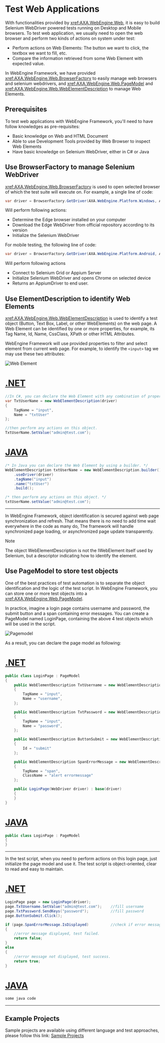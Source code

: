 # Test Web Applications
With functionalities provided by <xref:AXA.WebEngine.Web>, it is easy to build Selenium WebDriver powered tests running on Desktop and Mobile browsers.
To test web application, we usually need to open the web browser and perform two kinds of actions on system under test:
* Perform actions on Web Elements: The button we want to click, the textbox we want to fill, etc.
* Compare the information retrieved from some Web Element with expected value.

In WebEngine Framework, we have provided <xref:AXA.WebEngine.Web.BrowserFactory> to easily manage web browsers and selenium webdrivers, and <xref:AXA.WebEngine.Web.PageModel> and <xref:AXA.WebEngine.Web.WebElementDescription> to manage Web Elements.

## Prerequisites
To test web applications with WebEngine Framework, you'll need to have follow knowledges as pre-requisites:
* Basic knowledge on Web and HTML Document
* Able to use Development Tools provided by Web Browser to inspect Web Elements
* Have basic knowledge on Selenium WebDriver, either in C# or Java


## Use BrowserFactory to manage Selenium WebDriver
<xref:AXA.WebEngine.Web.BrowserFactory> is used to open selected browser of which the test suite will execute on. For example, a single line of code:
```cs
var driver = BrowserFactory.GetDriver(AXA.WebEngine.Platform.Windows, AXA.WebEngine.BrowserType.ChromiumEdge);
```
Will perform following actions:
-	Determine the Edge browser installed on your computer
-	Download the Edge WebDriver from official repository according to its version
-	Initialize the Selenium WebDriver

For mobile testing, the following line of code:
```cs
var driver = BrowserFactory.GetDriver(AXA.WebEngine.Platform.Android, AXA.WebEngine.BrowserType.Chrome);
```
Will perform following actions
-	Connect to Selenium Grid or Appium Server
-	Initialize Selenium WebDriver and opens Chrome on selected device
-	Returns an AppiumDriver to end user.

## Use ElementDescription to identify Web Elements
<xref:AXA.WebEngine.Web.WebElementDescription> is used to identify a test object (Button, Text Box, Label, or other WebElements) on the web page.
A Web Element can be identified by one or more properties, for example, its Tag Name, Id, Name, CssClass, XPath or other HTML Attributes.

WebEngine Framework will use provided properties to filter and select element from current web page.
For example, to identify the `<input>` tag we may use these two attributes:

![Web Element](../images/webelement.png)

# [.NET](#tab/ednet)
```csharp
//In C#, you can declare the Web Element with any combination of properties
var TxtUserName = new WebElementDescription(driver)
{
    TagName = "input",
    Name = "txtUser"
};

//then perform any actions on this object.
TxtUserName.SetValue("admin@test.com");
```
# [JAVA](#tab/edjava)
```java
/* In Java you can declare the Web Element by using a builder. */
WebElementDescription txtUserName = new WebElementDescription.builder()
    .useDriver(driver)
    .tagName("input")
    .name("txtUser")
    .build();

/* then perform any actions on this object. */
txtUserName.setValue("admin@test.com");
```
***

In WebEngine Framework, object identification is secured against web page synchronization and refresh.
That means there is no need to add time wait everywhere in the code as many do,
The framework will handle synchronized page loading, or asynchronized page update transparently.


> [!NOTE]
> The object WebElementDescription is not the IWebElement itself used by Selenium,
> but a descriptor indicating how to identify the element.


## Use PageModel to store test objects
One of the best practices of test automation is to separate the object identification and the logic of the test script.
In WebEngine Framework, you can store one or more test objects into a <xref:AXA.WebEngine.Web.PageModel>.

In practice, imagine a login page contains username and password, the submit button and a span containing error messages.
You can create a PageModel named LoginPage, containing the above 4 test objects which will be used in the script.

![Pagemodel](../images/pagemodel.png)

As a result, you can declare the page model as following:

# [.NET](#tab/pmnet)
```csharp
public class LoginPage : PageModel
{
    public WebElementDescription TxtUsername = new WebElementDescription
    {
        TagName = "input",
        Name = "username",
    };

    public WebElementDescription TxtPassword = new WebElementDescription
    {
        TagName = "input",
        Name = "password",
    };

    public WebElementDescription ButtonSubmit = new WebElementDescription
    {
        Id = "submit"
    };

    public WebElementDescription SpanErrorMessage = new WebElementDescription
    {
        TagName = "span",
        ClassName = "alert errormessage"
    };

    public LoginPage(WebDriver driver) : base(driver)
    {
    }
}
```
# [JAVA](#tab/pmjava)
```java
public class LoginPage : PageModel
{
}
```
***

In the test script, when you need to perform actions on this login page, just initialize the page model and use it.
The test script is object-oriented, clear to read and easy to maintain.
# [.NET](#tab/usepmnet)
```csharp
LoginPage page = new LoginPage(driver);
page.TxtUsername.SetValue("admin@test.com");    //fill username
page.TxtPassword.SendKeys("password");          //fill password
page.ButtonSubmit.Click();                      

if (page.SpanErrorMessage.IsDisplayed)          //check if error message shows
{
    //error message displayed, test failed.
    return false;
}
else
{
    //error message not displayed, test success.
    return true;
}
```
# [JAVA](#tab/usepmjava)
```java
some java code
```
***

## Example Projects
Sample projects are available using different language and test approaches, please follow this link:
[Sample Projects](../tutorials/toc-sample.md)
